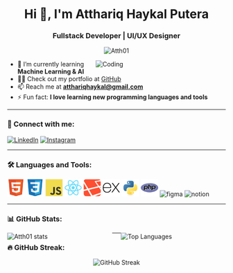 <h1 align="center">Hi 👋, I'm Atthariq Haykal Putera</h1>
<h3 align="center">Fullstack Developer | UI/UX Designer</h3>

<p align="center">
  <img src="https://komarev.com/ghpvc/?username=Atth01&label=Profile%20views&color=0e75b6&style=flat" alt="Atth01" />
</p>

<img align="right" alt="Coding" width="300" src="https://cdn.dribbble.com/users/1162077/screenshots/3848914/media/7ed7d5ca074b48b328150e5a231e8d1f.gif">

- 🌱 I’m currently learning **Machine Learning & AI**
- 👨‍💻 Check out my portfolio at [GitHub](https://github.com/Atth01)
- 📫 Reach me at **atthariqhaykal@gmail.com**
- ⚡ Fun fact: **I love learning new programming languages and tools**

---

<h3 align="left">🚀 Connect with me:</h3>
<p align="left">
<a href="https://www.linkedin.com/in/atthariq-haykal-putera-508b98207/" target="_blank"><img align="center" src="https://cdn.jsdelivr.net/npm/simple-icons@3.0.1/icons/linkedin.svg" alt="LinkedIn" height="30" width="40" /></a>
<a href="https://www.instagram.com/ahyka.l/" target="_blank"><img align="center" src="https://cdn.jsdelivr.net/npm/simple-icons@3.0.1/icons/instagram.svg" alt="Instagram" height="30" width="40" /></a>
</p>

---

<h3 align="left">🛠️ Languages and Tools:</h3>
<p align="left">
  <img src="https://raw.githubusercontent.com/devicons/devicon/master/icons/html5/html5-original.svg" alt="html5" width="40" height="40"/>
  <img src="https://raw.githubusercontent.com/devicons/devicon/master/icons/css3/css3-original.svg" alt="css3" width="40" height="40"/>
  <img src="https://raw.githubusercontent.com/devicons/devicon/master/icons/javascript/javascript-original.svg" alt="javascript" width="40" height="40"/>
  <img src="https://raw.githubusercontent.com/devicons/devicon/master/icons/react/react-original.svg" alt="react" width="40" height="40"/>
 <img src="https://raw.githubusercontent.com/devicons/devicon/master/icons/laravel/laravel-plain.svg" alt="laravel" width="40" height="40"/>
  <img src="https://raw.githubusercontent.com/devicons/devicon/master/icons/express/express-original.svg" alt="express.js" width="40" height="40"/>
  <img src="https://raw.githubusercontent.com/devicons/devicon/master/icons/python/python-original.svg" alt="python" width="40" height="40"/>
  <img src="https://raw.githubusercontent.com/devicons/devicon/master/icons/php/php-original.svg" alt="php" width="40" height="40"/>
  <img src="https://www.vectorlogo.zone/logos/figma/figma-icon.svg" alt="figma" width="40" height="40"/>
  <img src="https://upload.wikimedia.org/wikipedia/commons/e/e9/Notion-logo.svg" alt="notion" width="40" height="40"/>
</p>

---

<h3 align="left">📊 GitHub Stats:</h3>
<p>
  <img align="left" src="https://github-readme-stats.vercel.app/api?username=Atth01&show_icons=true&theme=tokyonight" alt="Atth01 stats" width="48%"/>
  <img align="right" src="https://github-readme-stats.vercel.app/api/top-langs/?username=Atth01&layout=compact&theme=tokyonight" alt="Top Languages" width="48%"/>
</p>

---

<h3 align="left">🔥 GitHub Streak:</h3>
<p align="center">
  <img src="https://github-readme-streak-stats.herokuapp.com/?user=Atth01&theme=tokyonight" alt="GitHub Streak" />
</p>
